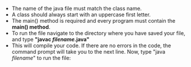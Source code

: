 - The name of the java file must match the class name.
- A class should always start with an uppercase first letter.
- The main() method is required and every program must contain the **main() method**.
- To run the file navigate to the directory where you have saved your file, and type **"javac *filename*.java"**
- This will compile your code. If there are no errors in the code, the command prompt will take you to the next line. Now, type "java *filename*" to run the file:
